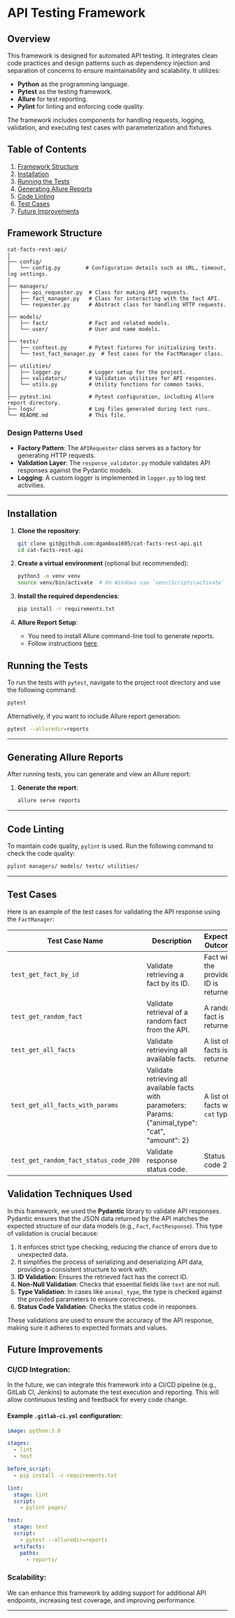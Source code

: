 
# API Testing Framework

## Overview

This framework is designed for automated API testing. It integrates clean code practices and design patterns such as dependency injection and separation of concerns to ensure maintainability and scalability. It utilizes:
- **Python** as the programming language.
- **Pytest** as the testing framework.
- **Allure** for test reporting.
- **Pylint** for linting and enforcing code quality.

The framework includes components for handling requests, logging, validation, and executing test cases with parameterization and fixtures.

## Table of Contents
1. [Framework Structure](#framework-structure)
2. [Installation](#installation)
3. [Running the Tests](#running-the-tests)
4. [Generating Allure Reports](#generating-allure-reports)
5. [Code Linting](#code-linting)
6. [Test Cases](#test-cases)
7. [Future Improvements](#future-improvements)

## Framework Structure

```
cat-facts-rest-api/
│
├── config/
│   └── config.py        # Configuration details such as URL, timeout, log settings.
│
├── managers/
│   ├── api_requester.py  # Class for making API requests.
│   ├── fact_manager.py   # Class for interacting with the fact API.
│   └── requester.py      # Abstract class for handling HTTP requests.
│
├── models/
│   ├── fact/             # Fact and related models.
│   └── user/             # User and name models.
│
├── tests/
│   ├── conftest.py       # Pytest fixtures for initializing tests.
│   └── test_fact_manager.py  # Test cases for the FactManager class.
│
├── utilities/
│   ├── logger.py         # Logger setup for the project.
│   ├── validators/       # Validation utilities for API responses.
│   └── utils.py          # Utility functions for common tasks.
│
├── pytest.ini            # Pytest configuration, including Allure report directory.
├── logs/                 # Log files generated during test runs.
└── README.md             # This file.
```

### Design Patterns Used
- **Factory Pattern**: The `APIRequester` class serves as a factory for generating HTTP requests.
- **Validation Layer**: The `response_validator.py` module validates API responses against the Pydantic models.
- **Logging**: A custom logger is implemented in `logger.py` to log test activities.

---

## Installation

1. **Clone the repository**:
    ```bash
    git clone git@github.com:dgamboa1605/cat-facts-rest-api.git
    cd cat-facts-rest-api
    ```

2. **Create a virtual environment** (optional but recommended):
    ```bash
    python3 -m venv venv
    source venv/bin/activate  # On Windows use `venv\Scripts\activate`
    ```

3. **Install the required dependencies**:
    ```bash
    pip install -r requirements.txt
    ```

4. **Allure Report Setup**:
    - You need to install Allure command-line tool to generate reports.
    - Follow instructions [here](https://allurereport.org/docs/#_get_started).

## Running the Tests

To run the tests with `pytest`, navigate to the project root directory and use the following command:

```bash
pytest
```

Alternatively, if you want to include Allure report generation:

```bash
pytest --alluredir=reports
```

---

## Generating Allure Reports

After running tests, you can generate and view an Allure report:

1. **Generate the report**:
    ```bash
    allure serve reports
    ```

---

## Code Linting

To maintain code quality, `pylint` is used. Run the following command to check the code quality:

```bash
pylint managers/ models/ tests/ utilities/
```

---

## Test Cases

Here is an example of the test cases for validating the API response using the `FactManager`:

| Test Case Name             | Description                                       | Expected Outcome                   |
|----------------------------|---------------------------------------------------|------------------------------------|
| `test_get_fact_by_id`       | Validate retrieving a fact by its ID.             | Fact with the provided ID is returned. |
| `test_get_random_fact`      | Validate retrieval of a random fact from the API. | A random fact is returned.         |
| `test_get_all_facts`        | Validate retrieving all available facts.          | A list of facts is returned.       |
| `test_get_all_facts_with_params`        | Validate retrieving all available facts with parameters: Params: {"animal_type": "cat", "amount": 2}          | A list of 2 facts with `cat` type       |
| `test_get_random_fact_status_code_200`        | Validate response status code.          | Status code 200       |

## Validation Techniques Used

In this framework, we used the **Pydantic** library to validate API responses. Pydantic ensures that the JSON data returned by the API matches the expected structure of our data models (e.g., `Fact`, `FactResponse`). This type of validation is crucial because:
1. It enforces strict type checking, reducing the chance of errors due to unexpected data.
2. It simplifies the process of serializing and deserializing API data, providing a consistent structure to work with.
3. **ID Validation**: Ensures the retrieved fact has the correct ID.
4. **Non-Null Validation**: Checks that essential fields like `text` are not null.
5. **Type Validation**: In cases like `animal_type`, the type is checked against the provided parameters to ensure correctness.
6. **Status Code Validation**: Checks the status code in responses.

These validations are used to ensure the accuracy of the API response, making sure it adheres to expected formats and values.


## Future Improvements

### CI/CD Integration:

In the future, we can integrate this framework into a CI/CD pipeline (e.g., GitLab CI, Jenkins) to automate the test execution and reporting. This will allow continuous testing and feedback for every code change.

#### Example `.gitlab-ci.yml` configuration:

```yaml
image: python:3.8

stages:
  - lint
  - test

before_script:
  - pip install -r requirements.txt

lint:
  stage: lint
  script:
    - pylint pages/

test:
  stage: test
  script:
    - pytest --alluredir=reports
  artifacts:
    paths:
      - reports/
```

### Scalability:

We can enhance this framework by adding support for additional API endpoints, increasing test coverage, and improving performance.

--- 
